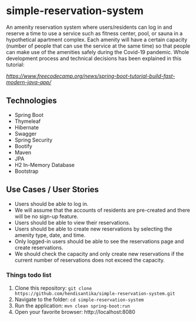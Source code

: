 # simple-reservation-system

An amenity reservation system where users/residents can log in and reserve a time to use a service such as fitness
center, pool, or sauna in a hypothetical apartment complex. Each amenity will have a certain capacity (number of people
that can use the service at the same time) so that people can make use of the amenities safely during the Covid-19
pandemic. Whole development process and technical decisions has been explained in this tutorial:

*https://www.freecodecamp.org/news/spring-boot-tutorial-build-fast-modern-java-app/*

## Technologies

* Spring Boot
* Thymeleaf
* Hibernate
* Swagger
* Spring Security
* Bootify
* Maven
* JPA
* H2 In-Memory Database
* Bootstrap

## Use Cases / User Stories

* Users should be able to log in.
* We will assume that the accounts of residents are pre-created and there will be no sign-up feature.
* Users should be able to view their reservations.
* Users should be able to create new reservations by selecting the amenity type, date, and time.
* Only logged-in users should be able to see the reservations page and create reservations.
* We should check the capacity and only create new reservations if the current number of reservations does not exceed
  the capacity.

### Things todo list

1. Clone this repository: `git clone https://github.com/hendisantika/simple-reservation-system.git`
2. Navigate to the folder: `cd simple-reservation-system`
3. Run the application: `mvn clean spring-boot:run`
4. Open your favorite browser: http://localhost:8080
